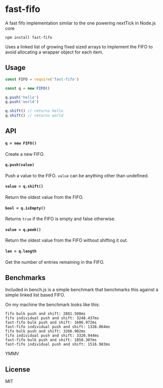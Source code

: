 # fast-fifo

A fast fifo implementation similar to the one powering nextTick in Node.js core

```
npm install fast-fifo
```

Uses a linked list of growing fixed sized arrays to implement the FIFO to avoid
allocating a wrapper object for each item.

## Usage

``` js
const FIFO = require('fast-fifo')

const q = new FIFO()

q.push('hello')
q.push('world')

q.shift() // returns hello
q.shift() // returns world
```

## API

#### `q = new FIFO()`

Create a new FIFO.

#### `q.push(value)`

Push a value to the FIFO. `value` can be anything other than undefined.

#### `value = q.shift()`

Return the oldest value from the FIFO.

#### `bool = q.isEmpty()`

Returns `true` if the FIFO is empty and false otherwise.

#### `value = q.peek()`

Return the oldest value from the FIFO without shifting it out.

#### `len = q.length`

Get the number of entries remaining in the FIFO.

## Benchmarks

Included in bench.js is a simple benchmark that benchmarks this against a simple
linked list based FIFO.

On my machine the benchmark looks like this:

```
fifo bulk push and shift: 2881.508ms
fifo individual push and shift: 3248.437ms
fast-fifo bulk push and shift: 1606.972ms
fast-fifo individual push and shift: 1328.064ms
fifo bulk push and shift: 3266.902ms
fifo individual push and shift: 3320.944ms
fast-fifo bulk push and shift: 1858.307ms
fast-fifo individual push and shift: 1516.983ms
```

YMMV

## License

MIT
